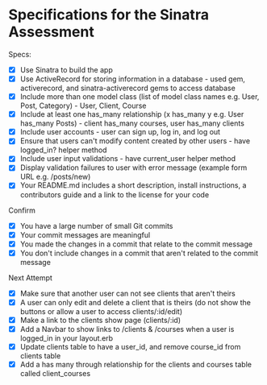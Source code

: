 # Specifications for the Sinatra Assessment

Specs:
- [x] Use Sinatra to build the app
- [x] Use ActiveRecord for storing information in a database - used gem, activerecord, and sinatra-activerecord gems to access database
- [x] Include more than one model class (list of model class names e.g. User, Post, Category) - User, Client, Course
- [x] Include at least one has_many relationship (x has_many y e.g. User has_many Posts) - client has_many courses, user has_many clients
- [x] Include user accounts - user can sign up, log in, and log out
- [x] Ensure that users can't modify content created by other users - have logged_in? helper method
- [x] Include user input validations - have current_user helper method
- [x] Display validation failures to user with error message (example form URL e.g. /posts/new)
- [x] Your README.md includes a short description, install instructions, a contributors guide and a link to the license for your code

Confirm
- [x] You have a large number of small Git commits
- [x] Your commit messages are meaningful
- [x] You made the changes in a commit that relate to the commit message
- [x] You don't include changes in a commit that aren't related to the commit message

Next Attempt
- [x] Make sure that another user can not see clients that aren't theirs
- [x] A user can only edit and delete a client that is theirs (do not show the buttons or allow a user to access clients/:id/edit)
- [x] Make a link to the clients show page (clients/:id)
- [x] Add a Navbar to show links to /clients & /courses when a user is logged_in in your layout.erb
- [x] Update clients table to have a user_id, and remove course_id from clients table
- [x] Add a has many through relationship for the clients and courses table called client_courses

